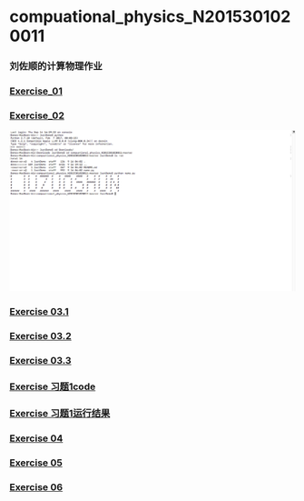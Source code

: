 # compuational_physics_N2015301020011

### 刘佐顺的计算物理作业

### [Exercise_01](https://github.com/lzs13016461857/compuational_physics_N2015301020011)
### [Exercise_02](https://github.com/lzs13016461857/compuational_physics_N2015301020011/blob/master/name.py)
![image text](https://github.com/lzs13016461857/compuational_physics_N2015301020011/blob/master/%E5%B1%8F%E5%B9%95%E5%BF%AB%E7%85%A7%202017-09-16%2019.18.14.png)
### [Exercise 03.1](https://github.com/lzs13016461857/compuational_physics_N2015301020011/blob/master/xX2RCy.gif)
### [Exercise 03.2](https://github.com/lzs13016461857/compuational_physics_N2015301020011/blob/master/name.py)
### [Exercise 03.3](http://note.youdao.com/noteshare?id=ef059189696ed585064d41714ff8b1c0)
### [Exercise 习题1code](https://github.com/lzs13016461857/compuational_physics_N2015301020011/blob/master/name.py)
### [Exercise 习题1运行结果](https://github.com/lzs13016461857/compuational_physics_N2015301020011/blob/master/%E5%B1%8F%E5%B9%95%E5%BF%AB%E7%85%A7%202017-09-29%2016.23.25.png)
### [Exercise 04](http://note.youdao.com/noteshare?id=efe6942b440e3c948ecf376c952f9dd8)
### [Exercise 05](http://note.youdao.com/noteshare?id=8857620b9b38ecd462a2a4958cc822a9)
### [Exercise 06](http://note.youdao.com/noteshare?id=4f36e48a1ddaf533fe4d6be7747d6617)

